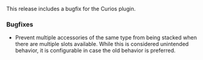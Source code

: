 This release includes a bugfix for the Curios plugin.

### Bugfixes

- Prevent multiple accessories of the same type from being stacked when there are multiple slots available. While this
  is considered unintended behavior, it is configurable in case the old behavior is preferred.